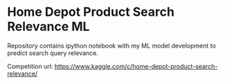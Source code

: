 # Home Depot Product Search Relevance ML
Repository contains ipython notebook with my ML model development to predict search query relevance.

Competition url: https://www.kaggle.com/c/home-depot-product-search-relevance/ 
